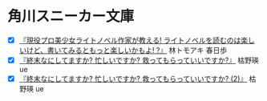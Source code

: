 # 角川スニーカー文庫

* [x] [『現役プロ美少女ライトノベル作家が教える! ライトノベルを読むのは楽しいけど、書いてみるともっと楽しいかもよ! ?』](http://www.amazon.co.jp/dp/4041012996/) 林トモアキ 春日歩
* [x] [『終末なにしてますか? 忙しいですか? 救ってもらっていいですか?』](http://www.amazon.co.jp/dp/404102269X/) 枯野瑛 ue
* [x] [『終末なにしてますか? 忙しいですか? 救ってもらっていいですか? (2)』](http://www.amazon.co.jp/dp/4041022703/) 枯野瑛 ue

